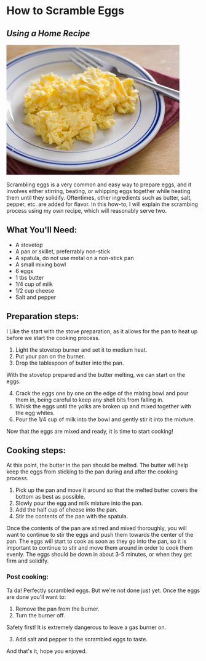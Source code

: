 # How to Scramble Eggs
## _Using a Home Recipe_

![eggs](eggs.jpg)

Scrambling eggs is a very common and easy way to prepare eggs, and it involves either stirring, beating, or whipping eggs together while heating them until they solidify. Oftentimes, other ingredients such as butter, salt, pepper, etc. are added for flavor. In this how-to, I will explain the scrambing process using my own recipe, which will reasonably serve two.

## What You'll Need:

- A stovetop
- A pan or skillet, preferrably non-stick
- A spatula, do not use metal on a non-stick pan
- A small mixing bowl
- 6 eggs
- 1 tbs butter
- 1/4 cup of milk
- 1/2 cup cheese
- Salt and pepper

## Preparation steps:

I Like the start with the stove preparation, as it allows for the pan to heat up before we start the cooking process. 
1. Light the stovetop burner and set it to medium heat.
2. Put your pan on the burner.
3. Drop the tablespoon of butter into the pan.

With the stovetop prepared and the butter melting, we can start on the eggs.

4. Crack the eggs one by one on the edge of the mixing bowl and pour them in, being careful to keep any shell bits from falling in.
5. Whisk the eggs until the yolks are broken up and mixed together with the egg whites.
6. Pour the 1/4 cup of milk into the bowl and gently stir it into the mixture.

Now that the eggs are mixed and ready, it is time to start cooking! 

## Cooking steps:

At this point, the butter in the pan should be melted. The butter will help keep the eggs from sticking to the pan during and after the cooking process. 

1. Pick up the pan and move it around so that the melted butter covers the bottom as best as possible.
2. Slowly pour the egg and milk mixture into the pan.
3. Add the half cup of cheese into the pan.
4. Stir the contents of the pan with the spatula.

Once the contents of the pan are stirred and mixed thoroughly, you will want to continue to stir the eggs and push them towards the center of the pan. The eggs will start to cook as soon as they go into the pan, so it is important to continue to stir and move them around in order to cook them evenly. The eggs should be down in about 3-5 minutes, or when they get firm and solidify. 

### Post cooking:

Ta da! Perfectly scrambled eggs. But we're not done just yet. Once the eggs are done you'll want to:

1. Remove the pan from the burner.
2. Turn the burner off.

Safety first! It is extremely dangerous to leave a gas burner on.

3. Add salt and pepper to the scrambled eggs to taste.

And that's it, hope you enjoyed.









